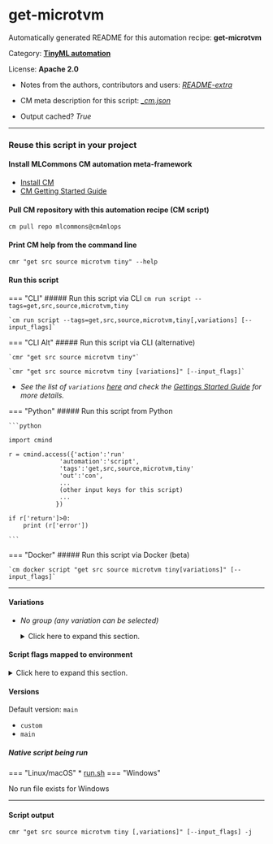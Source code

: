 # get-microtvm
Automatically generated README for this automation recipe: **get-microtvm**

Category: **[TinyML automation](..)**

License: **Apache 2.0**

* Notes from the authors, contributors and users: [*README-extra*](https://github.com/mlcommons/cm4mlops/tree/main/script/get-microtvm/README-extra.md)

* CM meta description for this script: *[_cm.json](https://github.com/mlcommons/cm4mlops/tree/main/script/get-microtvm/_cm.json)*
* Output cached? *True*

---
### Reuse this script in your project

#### Install MLCommons CM automation meta-framework

* [Install CM](https://docs.mlcommons.org/ck/install)
* [CM Getting Started Guide](https://docs.mlcommons.org/ck/getting-started/)

#### Pull CM repository with this automation recipe (CM script)

```cm pull repo mlcommons@cm4mlops```

#### Print CM help from the command line

````cmr "get src source microtvm tiny" --help````

#### Run this script

=== "CLI"
    ##### Run this script via CLI
    `cm run script --tags=get,src,source,microtvm,tiny`

    `cm run script --tags=get,src,source,microtvm,tiny[,variations] [--input_flags]`

=== "CLI Alt"
    ##### Run this script via CLI (alternative)

    `cmr "get src source microtvm tiny"`

    `cmr "get src source microtvm tiny [variations]" [--input_flags]`


* *See the list of `variations` [here](#variations) and check the [Gettings Started Guide](https://github.com/mlcommons/ck/blob/dev/docs/getting-started.md) for more details.*

=== "Python"
    ##### Run this script from Python


    ```python

    import cmind

    r = cmind.access({'action':'run'
                  'automation':'script',
                  'tags':'get,src,source,microtvm,tiny'
                  'out':'con',
                  ...
                  (other input keys for this script)
                  ...
                 })

    if r['return']>0:
        print (r['error'])

    ```


=== "Docker"
    ##### Run this script via Docker (beta)

    `cm docker script "get src source microtvm tiny[variations]" [--input_flags]`

___


#### Variations

  * *No group (any variation can be selected)*
    <details>
    <summary>Click here to expand this section.</summary>

    * `_full-history`
      - Environment variables:
        - *CM_GIT_DEPTH*: `--depth 10`
      - Workflow:
    * `_short-history`
      - Environment variables:
        - *CM_GIT_DEPTH*: `--depth 10`
      - Workflow:

    </details>


#### Script flags mapped to environment
<details>
<summary>Click here to expand this section.</summary>

* `--ssh=value`  &rarr;  `CM_GIT_SSH=value`

**Above CLI flags can be used in the Python CM API as follows:**

```python
r=cm.access({... , "ssh":...}
```

</details>

#### Versions
Default version: `main`

* `custom`
* `main`

##### Native script being run
=== "Linux/macOS"
     * [run.sh](https://github.com/mlcommons/cm4mlops/tree/main/script/get-microtvm/run.sh)
=== "Windows"

No run file exists for Windows
___
#### Script output
`cmr "get src source microtvm tiny [,variations]" [--input_flags] -j`